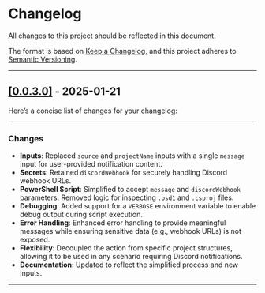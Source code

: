 # Changelog

All changes to this project should be reflected in this document.

The format is based on [Keep a Changelog](https://keepachangelog.com/en/1.0.0/), and this project adheres to [Semantic Versioning](https://semver.org/spec/v2.0.0.html).

---

## [[0.0.3.0]](https://github.com/mod-posh/Post2Bluesky/releases/tag/v0.0.3.0) - 2025-01-21

Here’s a concise list of changes for your changelog:

---

### Changes

- **Inputs**: Replaced `source` and `projectName` inputs with a single `message` input for user-provided notification content.
- **Secrets**: Retained `discordWebhook` for securely handling Discord webhook URLs.
- **PowerShell Script**: Simplified to accept `message` and `discordWebhook` parameters. Removed logic for inspecting `.psd1` and `.csproj` files.
- **Debugging**: Added support for a `VERBOSE` environment variable to enable debug output during script execution.
- **Error Handling**: Enhanced error handling to provide meaningful messages while ensuring sensitive data (e.g., webhook URLs) is not exposed.
- **Flexibility**: Decoupled the action from specific project structures, allowing it to be used in any scenario requiring Discord notifications.
- **Documentation**: Updated to reflect the simplified process and new inputs.

---
